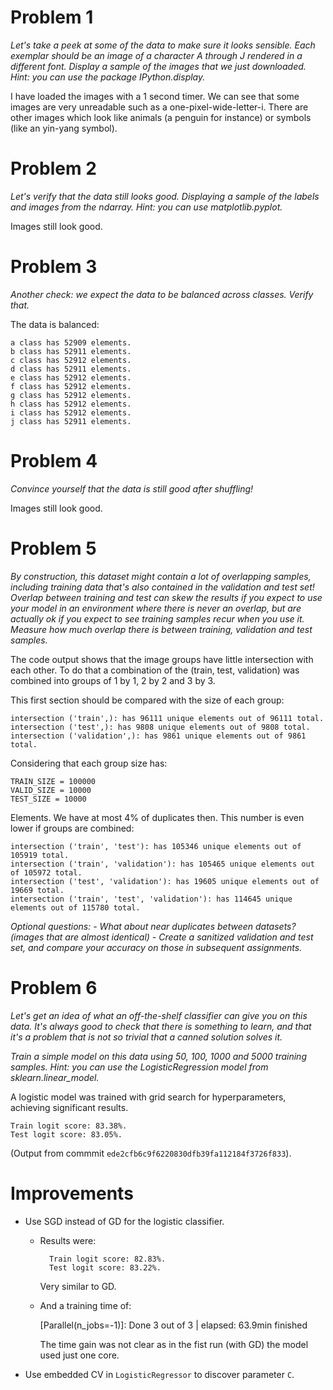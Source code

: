 # Problem 1

*Let's take a peek at some of the data to make sure it looks sensible. Each exemplar should be an image of a character A through J rendered in a different font. Display a sample of the images that we just downloaded. Hint: you can use the package IPython.display.* 

I have loaded the images with a 1 second timer. We can see that some images are very unreadable such as a one-pixel-wide-letter-i. There are other images which look like animals (a penguin for instance) or symbols (like an yin-yang symbol).

# Problem 2

*Let's verify that the data still looks good. Displaying a sample of the labels and images from the ndarray. Hint: you can use matplotlib.pyplot.*

Images still look good.

# Problem 3

*Another check: we expect the data to be balanced across classes. Verify that.*

The data is balanced:

    a class has 52909 elements.
    b class has 52911 elements.
    c class has 52912 elements.
    d class has 52911 elements.
    e class has 52912 elements.
    f class has 52912 elements.
    g class has 52912 elements.
    h class has 52912 elements.
    i class has 52912 elements.
    j class has 52911 elements.

# Problem 4

*Convince yourself that the data is still good after shuffling!*

Images still look good.

# Problem 5

*By construction, this dataset might contain a lot of overlapping samples, including training data that's also contained in the validation and test set! Overlap between training and test can skew the results if you expect to use your model in an environment where there is never an overlap, but are actually ok if you expect to see training samples recur when you use it. Measure how much overlap there is between training, validation and test samples.*

The code output shows that the image groups have little intersection with each other.
To do that a combination of the (train, test, validation) was combined into groups of 1 by 1, 2 by 2 and 3 by 3.

This first section should be compared with the size of each group:

    intersection ('train',): has 96111 unique elements out of 96111 total.
    intersection ('test',): has 9808 unique elements out of 9808 total.
    intersection ('validation',): has 9861 unique elements out of 9861 total.

Considering that each group size has:

    TRAIN_SIZE = 100000
    VALID_SIZE = 10000
    TEST_SIZE = 10000

Elements. We have at most 4% of duplicates then. This number is even lower if groups are combined:


    intersection ('train', 'test'): has 105346 unique elements out of 105919 total.
    intersection ('train', 'validation'): has 105465 unique elements out of 105972 total.
    intersection ('test', 'validation'): has 19605 unique elements out of 19669 total.
    intersection ('train', 'test', 'validation'): has 114645 unique elements out of 115780 total.

*Optional questions: - What about near duplicates between datasets? (images that are almost identical) - Create a sanitized validation and test set, and compare your accuracy on those in subsequent assignments.*

# Problem 6

*Let's get an idea of what an off-the-shelf classifier can give you on this data. It's always good to check that there is something to learn, and that it's a problem that is not so trivial that a canned solution solves it.*

*Train a simple model on this data using 50, 100, 1000 and 5000 training samples. Hint: you can use the LogisticRegression model from sklearn.linear_model.*

A logistic model was trained with grid search for hyperparameters, achieving significant results.

    Train logit score: 83.38%.
    Test logit score: 83.05%.

(Output from commmit `ede2cfb6c9f6220830dfb39fa112184f3726f833`).

# Improvements

* Use SGD instead of GD for the logistic classifier.
    * Results were:

            Train logit score: 82.83%.
            Test logit score: 83.22%.

        Very similar to GD.

    * And a training time of:
    
        [Parallel(n_jobs=-1)]: Done   3 out of   3 | elapsed: 63.9min finished

        The time gain was not clear as in the fist run (with GD) the model used just one core.

* Use embedded CV in `LogisticRegressor` to discover parameter `C`.
